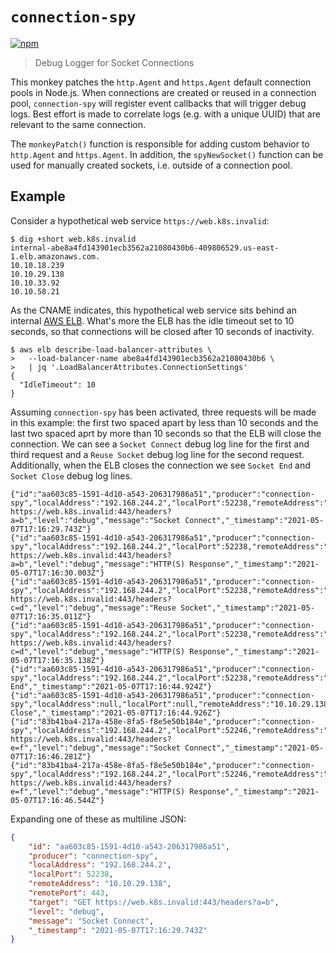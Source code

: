 # `connection-spy`

[![npm](https://img.shields.io/npm/v/connection-spy.svg?colorB=blue)](https://www.npmjs.com/package/connection-spy)

> Debug Logger for Socket Connections

This monkey patches the `http.Agent` and `https.Agent` default connection
pools in Node.js. When connections are created or reused in a connection pool,
`connection-spy` will register event callbacks that will trigger debug logs.
Best effort is made to correlate logs (e.g. with a unique UUID) that are
relevant to the same connection.

The `monkeyPatch()` function is responsible for adding custom behavior to
`http.Agent` and `https.Agent`. In addition, the `spyNewSocket()` function can
be used for manually created sockets, i.e. outside of a connection pool.

## Example

Consider a hypothetical web service `https://web.k8s.invalid`:

```
$ dig +short web.k8s.invalid
internal-abe8a4fd143901ecb3562a21080430b6-409806529.us-east-1.elb.amazonaws.com.
10.10.18.239
10.10.29.138
10.10.33.92
10.10.58.21
```

As the CNAME indicates, this hypothetical web service sits behind an internal
[AWS ELB][1]. What's more the ELB has the idle timeout set to 10 seconds,
so that connections will be closed after 10 seconds of inactivity.

```
$ aws elb describe-load-balancer-attributes \
>   --load-balancer-name abe8a4fd143901ecb3562a21080430b6 \
>   | jq '.LoadBalancerAttributes.ConnectionSettings'
{
  "IdleTimeout": 10
}
```

Assuming `connection-spy` has been activated, three requests will be made
in this example: the first two spaced apart by less than 10 seconds and the
last two spaced aprt by more than 10 seconds so that the ELB will close the
connection. We can see a `Socket Connect` debug log line for the first and
third request and a `Reuse Socket` debug log line for the second request.
Additionally, when the ELB closes the connection we see `Socket End` and
`Socket Close` debug log lines.

```
{"id":"aa603c85-1591-4d10-a543-206317986a51","producer":"connection-spy","localAddress":"192.168.244.2","localPort":52238,"remoteAddress":"10.10.29.138","remotePort":443,"target":"GET https://web.k8s.invalid:443/headers?a=b","level":"debug","message":"Socket Connect","_timestamp":"2021-05-07T17:16:29.743Z"}
{"id":"aa603c85-1591-4d10-a543-206317986a51","producer":"connection-spy","localAddress":"192.168.244.2","localPort":52238,"remoteAddress":"10.10.29.138","remotePort":443,"target":"GET https://web.k8s.invalid:443/headers?a=b","level":"debug","message":"HTTP(S) Response","_timestamp":"2021-05-07T17:16:30.003Z"}
{"id":"aa603c85-1591-4d10-a543-206317986a51","producer":"connection-spy","localAddress":"192.168.244.2","localPort":52238,"remoteAddress":"10.10.29.138","remotePort":443,"target":"GET https://web.k8s.invalid:443/headers?c=d","level":"debug","message":"Reuse Socket","_timestamp":"2021-05-07T17:16:35.011Z"}
{"id":"aa603c85-1591-4d10-a543-206317986a51","producer":"connection-spy","localAddress":"192.168.244.2","localPort":52238,"remoteAddress":"10.10.29.138","remotePort":443,"target":"GET https://web.k8s.invalid:443/headers?c=d","level":"debug","message":"HTTP(S) Response","_timestamp":"2021-05-07T17:16:35.138Z"}
{"id":"aa603c85-1591-4d10-a543-206317986a51","producer":"connection-spy","localAddress":"192.168.244.2","localPort":52238,"remoteAddress":"10.10.29.138","remotePort":443,"level":"debug","message":"Socket End","_timestamp":"2021-05-07T17:16:44.924Z"}
{"id":"aa603c85-1591-4d10-a543-206317986a51","producer":"connection-spy","localAddress":null,"localPort":null,"remoteAddress":"10.10.29.138","remotePort":443,"hadError":false,"level":"debug","message":"Socket Close","_timestamp":"2021-05-07T17:16:44.926Z"}
{"id":"83b41ba4-217a-458e-8fa5-f8e5e50b184e","producer":"connection-spy","localAddress":"192.168.244.2","localPort":52246,"remoteAddress":"10.10.29.138","remotePort":443,"target":"GET https://web.k8s.invalid:443/headers?e=f","level":"debug","message":"Socket Connect","_timestamp":"2021-05-07T17:16:46.281Z"}
{"id":"83b41ba4-217a-458e-8fa5-f8e5e50b184e","producer":"connection-spy","localAddress":"192.168.244.2","localPort":52246,"remoteAddress":"10.10.29.138","remotePort":443,"target":"GET https://web.k8s.invalid:443/headers?e=f","level":"debug","message":"HTTP(S) Response","_timestamp":"2021-05-07T17:16:46.544Z"}
```

Expanding one of these as multiline JSON:

```json
{
    "id": "aa603c85-1591-4d10-a543-206317986a51",
    "producer": "connection-spy",
    "localAddress": "192.168.244.2",
    "localPort": 52238,
    "remoteAddress": "10.10.29.138",
    "remotePort": 443,
    "target": "GET https://web.k8s.invalid:443/headers?a=b",
    "level": "debug",
    "message": "Socket Connect",
    "_timestamp": "2021-05-07T17:16:29.743Z"
}
```

[1]: https://aws.amazon.com/elasticloadbalancing/
